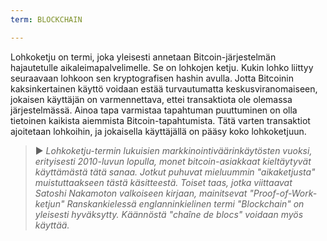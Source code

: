 ```yaml
---
term: BLOCKCHAIN

---
```

Lohkoketju on termi, joka yleisesti annetaan Bitcoin-järjestelmän hajautetulle aikaleimapalvelimelle. Se on lohkojen ketju. Kukin lohko liittyy seuraavaan lohkoon sen kryptografisen hashin avulla. Jotta Bitcoinin kaksinkertainen käyttö voidaan estää turvautumatta keskusviranomaiseen, jokaisen käyttäjän on varmennettava, ettei transaktiota ole olemassa järjestelmässä. Ainoa tapa varmistaa tapahtuman puuttuminen on olla tietoinen kaikista aiemmista Bitcoin-tapahtumista. Tätä varten transaktiot ajoitetaan lohkoihin, ja jokaisella käyttäjällä on pääsy koko lohkoketjuun.

> ► *Lohkoketju-termin lukuisien markkinointiväärinkäytösten vuoksi, erityisesti 2010-luvun lopulla, monet bitcoin-asiakkaat kieltäytyvät käyttämästä tätä sanaa. Jotkut puhuvat mieluummin "aikaketjusta" muistuttaakseen tästä käsitteestä. Toiset taas, jotka viittaavat Satoshi Nakamoton valkoiseen kirjaan, mainitsevat "Proof-of-Work-ketjun" Ranskankielessä englanninkielinen termi "Blockchain" on yleisesti hyväksytty. Käännöstä "chaîne de blocs" voidaan myös käyttää.*